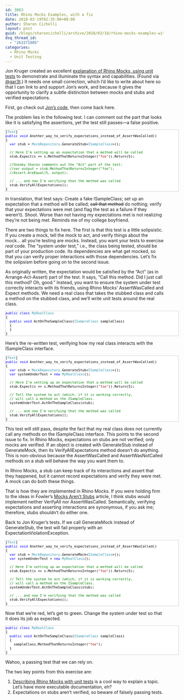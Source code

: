 ```yaml
---
id: 3863
title: Rhino Mocks Examples, with a fix
date: 2010-03-19T02:35:00+00:00
author: Sharon Cichelli
layout: post
guid: /blogs/sharoncichelli/archive/2010/03/18/rhino-mocks-examples-with-a-fix.aspx
dsq_thread_id:
  - "263371005"
categories:
  - Rhino Mocks
  - Unit Testing
---
```

Jon Kruger created an excellent [explanation of Rhino Mocks, using unit tests](http://jonkruger.com/blog/2010/03/12/how-to-use-rhino-mocks-documented-through-tests/) to demonstrate and illuminate the syntax and capabilities. (Found via [@gar3t](http://twitter.com/gar3t).) It needs one small correction, which I&#8217;d like to write about here so that I can link to and support Jon&#8217;s work, and because it gives the opportunity to clarify a subtle distinction between mocks and stubs and verified expectations.

First, go check out [Jon&#8217;s code](http://github.com/JonKruger/RhinoMocksExamples/raw/master/src/RhinoMocksExamples/RhinoMocksExamples/RhinoMocksTests.cs), then come back here.

The problem lies in the following test. I can comment out the part that looks like it is satisfying the assertions, yet the test still passes&mdash;a false positive.

<div style="font-family: Courier New;font-size: 8pt;color: black;background: white;border: 1px solid #ccc;overflow: auto;width: 550px">
  <pre style="margin: 0px">[<span style="color: #2b91af">Test</span>]</pre>
  
  <pre style="margin: 0px"><span style="color: blue">public</span> <span style="color: blue">void</span> Another_way_to_verify_expectations_instead_of_AssertWasCalled()</pre>
  
  <pre style="margin: 0px">{</pre>
  
  <pre style="margin: 0px">&nbsp; <span style="color: blue">var</span> stub = <span style="color: #2b91af">MockRepository</span>.GenerateStub&lt;<span style="color: #2b91af">ISampleClass</span>&gt;();</pre>
  
  <pre style="margin: 0px">&nbsp;</pre>
  
  <pre style="margin: 0px">&nbsp; <span style="color: green">// Here I'm setting up an expectation that a method will be called</span></pre>
  
  <pre style="margin: 0px">&nbsp; stub.Expect(s =&gt; s.MethodThatReturnsInteger(<span style="color: #a31515">"foo"</span>)).Return(5);</pre>
  
  <pre style="margin: 0px">&nbsp;</pre>
  
  <pre style="margin: 0px">&nbsp; <span style="color: green">//Sneaky Sharon comments out the "Act" part of the test:</span></pre>
  
  <pre style="margin: 0px">&nbsp; <span style="color: green">//var output = stub.MethodThatReturnsInteger("foo");</span></pre>
  
  <pre style="margin: 0px">&nbsp; <span style="color: green">//Assert.AreEqual(5, output);</span></pre>
  
  <pre style="margin: 0px">&nbsp;</pre>
  
  <pre style="margin: 0px">&nbsp; <span style="color: green">// ... and now I'm verifying that the method was called</span></pre>
  
  <pre style="margin: 0px">&nbsp; stub.VerifyAllExpectations();</pre>
  
  <pre style="margin: 0px">}</pre>
</div>

In translation, that test says: Create a fake ISampleClass; set up an expectation that a method will be called; <s>call that method</s> do nothing; verify that your expectations were met (and flag the test as a failure if they weren&#8217;t). Shoot. Worse than not having my expectations met is not realizing they&#8217;re not being met. Reminds me of my college boyfriend.

There are two things to fix here. The first is that this test is a little solipsistic. If you create a mock, tell the mock to act, and verify things about the mock&#8230; all you&#8217;re testing are mocks. Instead, you want your tests to exercise _real_ code. The &#8220;system under test,&#8221; i.e., the class being tested, should be part of your production code. Its dependencies are what get mocked, so that you can verify proper interactions with those dependencies. Let&#8217;s fix the solipsism before going on to the second issue.

As originally written, the expectation would be satisfied by the &#8220;Act&#8221; (as in Arrange-Act-Assert) part of the test. It says, &#8220;Call this method. Did I just call this method? Oh, good.&#8221; Instead, you want to ensure the system under test correctly interacts with its friends,&nbsp;using Rhino Mocks&#8217; AssertWasCalled and Expect methods. We need a real class that takes the stubbed class and calls a method on the stubbed class, and we&#8217;ll write unit tests around the real class.

<div style="font-family: Courier New;font-size: 8pt;color: black;background: white;border: 1px solid #ccc;overflow: auto;width: 550px">
  <pre style="margin: 0px"><span style="color: blue">public</span> <span style="color: blue">class</span> <span style="color: #2b91af">MyRealClass</span></pre>
  
  <pre style="margin: 0px">{</pre>
  
  <pre style="margin: 0px">&nbsp; <span style="color: blue">public</span> <span style="color: blue">void</span> ActOnTheSampleClass(<span style="color: #2b91af">ISampleClass</span> sampleClass)</pre>
  
  <pre style="margin: 0px">&nbsp; {</pre>
  
  <pre style="margin: 0px">&nbsp; }</pre>
  
  <pre style="margin: 0px">}</pre>
</div>

Here&#8217;s the re-written test, verifying how my real class interacts with the ISampleClass interface.

<div style="font-family: Courier New;font-size: 8pt;color: black;background: white;border: 1px solid #ccc;overflow: auto;width: 550px">
  <pre style="margin: 0px">[<span style="color: #2b91af">Test</span>]</pre>
  
  <pre style="margin: 0px"><span style="color: blue">public</span> <span style="color: blue">void</span> Another_way_to_verify_expectations_instead_of_AssertWasCalled()</pre>
  
  <pre style="margin: 0px">{</pre>
  
  <pre style="margin: 0px">&nbsp; <span style="color: blue">var</span> stub = <span style="color: #2b91af">MockRepository</span>.GenerateStub&lt;<span style="color: #2b91af">ISampleClass</span>&gt;();</pre>
  
  <pre style="margin: 0px">&nbsp; <span style="color: blue">var</span> systemUnderTest = <span style="color: blue">new</span> <span style="color: #2b91af">MyRealClass</span>();</pre>
  
  <pre style="margin: 0px">&nbsp;</pre>
  
  <pre style="margin: 0px">&nbsp; <span style="color: green">// Here I'm setting up an expectation that a method will be called</span></pre>
  
  <pre style="margin: 0px">&nbsp; stub.Expect(s =&gt; s.MethodThatReturnsInteger(<span style="color: #a31515">"foo"</span>)).Return(5);</pre>
  
  <pre style="margin: 0px">&nbsp;</pre>
  
  <pre style="margin: 0px">&nbsp; <span style="color: green">// Tell the system to act (which, if it is working correctly, </span></pre>
  
  <pre style="margin: 0px">&nbsp; <span style="color: green">// will call a method on the ISampleClass.</span></pre>
  
  <pre style="margin: 0px">&nbsp; systemUnderTest.ActOnTheSampleClass(stub);</pre>
  
  <pre style="margin: 0px">&nbsp;</pre>
  
  <pre style="margin: 0px">&nbsp; <span style="color: green">// ... and now I'm verifying that the method was called</span></pre>
  
  <pre style="margin: 0px">&nbsp; stub.VerifyAllExpectations();</pre>
  
  <pre style="margin: 0px">}</pre>
</div>

This test will still pass, despite the fact that my real class does not currently call any methods on the ISampleClass interface. This points to the second issue to fix. In Rhino Mocks, expectations on stubs are not verified; only mocks are verified. If an object is created with GenerateStub instead of GenerateMock, then its VerifyAllExpectations method doesn&#8217;t do anything. This is non-obvious because the AssertWasCalled and AssertWasNotCalled methods on a stub _will_ behave the way you want them to.

In Rhino Mocks, a stub can keep track of its interactions and assert that they happened, but it cannot record expectations and verify they were met. A mock can do both these things. 

That is how they are implemented in Rhino Mocks. If you were holding firm to the ideas in Fowler&#8217;s [Mocks Aren&#8217;t Stubs](http://martinfowler.com/articles/mocksArentStubs.html) article, I think stubs would implement neither VerifyAll nor AssertWasCalled. Semantically, verifying expectations and asserting interactions are synonymous, if you ask me; therefore, stubs shouldn&#8217;t do either one.

Back to Jon Kruger&#8217;s tests. If we call GenerateMock instead of GenerateStub, the test will fail properly with an ExpectationViolationException.

<div style="font-family: Courier New;font-size: 8pt;color: black;background: white;border: 1px solid #ccc;overflow: auto;width: 550px">
  <pre style="margin: 0px">[<span style="color: #2b91af">Test</span>]</pre>
  
  <pre style="margin: 0px"><span style="color: blue">public</span> <span style="color: blue">void</span> Another_way_to_verify_expectations_instead_of_AssertWasCalled()</pre>
  
  <pre style="margin: 0px">{</pre>
  
  <pre style="margin: 0px">&nbsp; <span style="color: blue">var</span> stub = <span style="color: #2b91af">MockRepository</span>.GenerateMock&lt;<span style="color: #2b91af">ISampleClass</span>&gt;();</pre>
  
  <pre style="margin: 0px">&nbsp; <span style="color: blue">var</span> systemUnderTest = <span style="color: blue">new</span> <span style="color: #2b91af">MyRealClass</span>();</pre>
  
  <pre style="margin: 0px">&nbsp;</pre>
  
  <pre style="margin: 0px">&nbsp; <span style="color: green">// Here I'm setting up an expectation that a method will be called</span></pre>
  
  <pre style="margin: 0px">&nbsp; stub.Expect(s =&gt; s.MethodThatReturnsInteger(<span style="color: #a31515">"foo"</span>)).Return(5);</pre>
  
  <pre style="margin: 0px">&nbsp;</pre>
  
  <pre style="margin: 0px">&nbsp; <span style="color: green">// Tell the system to act (which, if it is working correctly, </span></pre>
  
  <pre style="margin: 0px">&nbsp; <span style="color: green">// will call a method on the ISampleClass.</span></pre>
  
  <pre style="margin: 0px">&nbsp; systemUnderTest.ActOnTheSampleClass(stub);</pre>
  
  <pre style="margin: 0px">&nbsp;</pre>
  
  <pre style="margin: 0px">&nbsp; <span style="color: green">// ... and now I'm verifying that the method was called</span></pre>
  
  <pre style="margin: 0px">&nbsp; stub.VerifyAllExpectations();</pre>
  
  <pre style="margin: 0px">}</pre>
</div>

Now that we&#8217;re red, let&#8217;s get to green. Change the system under test so that it does its job as expected.

<div style="font-family: Courier New;font-size: 8pt;color: black;background: white;border: 1px solid #ccc;overflow: auto;width: 550px">
  <pre style="margin: 0px"><span style="color: blue">public</span> <span style="color: blue">class</span> <span style="color: #2b91af">MyRealClass</span></pre>
  
  <pre style="margin: 0px">{</pre>
  
  <pre style="margin: 0px">&nbsp; <span style="color: blue">public</span> <span style="color: blue">void</span> ActOnTheSampleClass(<span style="color: #2b91af">ISampleClass</span> sampleClass)</pre>
  
  <pre style="margin: 0px">&nbsp; {</pre>
  
  <pre style="margin: 0px">&nbsp; &nbsp; sampleClass.MethodThatReturnsInteger(<span style="color: #a31515">"foo"</span>);</pre>
  
  <pre style="margin: 0px">&nbsp; }</pre>
  
  <pre style="margin: 0px">}</pre>
</div>

Wahoo, a passing test that we can rely on.

The two key points from this exercise are:

  1. [Describing Rhino Mocks with unit tests](http://jonkruger.com/blog/2010/03/12/how-to-use-rhino-mocks-documented-through-tests/) is a cool way to explain a topic. Let&#8217;s have more executable documentation, eh?
  2. Expectations on stubs aren&#8217;t verified, so beware of falsely passing tests.